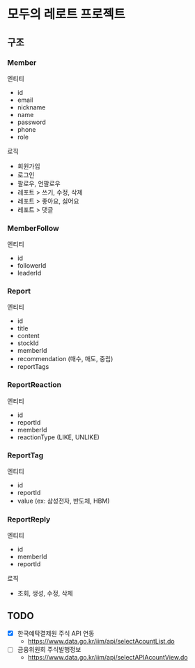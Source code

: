 # 모두의 레로트 프로젝트

## 구조
### Member
엔티티
- id
- email
- nickname
- name
- password
- phone
- role

로직
- 회원가입
- 로그인
- 팔로우, 언팔로우
- 레포트 > 쓰기, 수정, 삭제
- 레포트 > 좋아요, 싫어요
- 레포트 > 댓글

### MemberFollow
엔티티
- id
- followerId
- leaderId

### Report
엔티티
- id
- title
- content
- stockId
- memberId
- recommendation (매수, 매도, 중립)
- reportTags

### ReportReaction
엔티티
- id
- reportId
- memberId
- reactionType (LIKE, UNLIKE)

### ReportTag
엔티티
- id
- reportId
- value (ex: 삼성전자, 반도체, HBM)

### ReportReply
엔티티
- id
- memberId
- reportId

로직
- 조회, 생성, 수정, 삭제

## TODO
- [x] 한국예탁결제원 주식 API 연동
  - https://www.data.go.kr/iim/api/selectAcountList.do
- [ ] 금융위원회 주식발행정보
  - https://www.data.go.kr/iim/api/selectAPIAcountView.do

